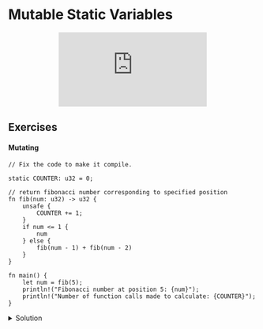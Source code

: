 # Mutable Static Variables

<div style="display: flex; justify-content: center;">
    <iframe class="youtube-video" src="https://www.youtube.com/embed/9E2v8pCUc48?si=7I-8tqRcdP8ymJlm&amp;start=730" title="YouTube video player" frameborder="0" allow="accelerometer; autoplay; clipboard-write; encrypted-media; gyroscope; picture-in-picture; web-share" allowfullscreen></iframe>
</div>

## Exercises

#### Mutating

```rust,editable,compile_fail
// Fix the code to make it compile.

static COUNTER: u32 = 0;

// return fibonacci number corresponding to specified position
fn fib(num: u32) -> u32 {
    unsafe {
        COUNTER += 1;
    }
    if num <= 1 {
        num
    } else {
        fib(num - 1) + fib(num - 2)
    }
}

fn main() {
    let num = fib(5);
    println!("Fibonacci number at position 5: {num}");
    println!("Number of function calls made to calculate: {COUNTER}");
}
```

<details>
  <summary>Solution</summary>
  
  ```rust
static mut COUNTER: u32 = 0;

// return fibonacci number corresponding to specified position
fn fib(num: u32) -> u32 {
    unsafe {
        COUNTER += 1;
    }
    if num <= 1 {
        num
    } else {
        fib(num - 1) + fib(num - 2)
    }
}

fn main() {
    let num = fib(5);
    println!("Fibonacci number at position 5: {num}");
    unsafe {
        println!("Number of function calls made to calculate: {COUNTER}");
    }
}
  ```
</details>
